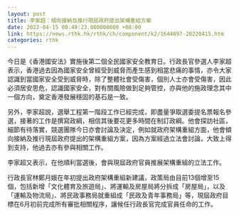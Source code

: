 ```yaml
---
layout: post
title: 李家超：傾向接納及推行現屆政府提出架構重組方案
date: 2022-04-15 08:49:23.000000000 +08:00
link: https://news.rthk.hk/rthk/ch/component/k2/1644097-20220415.htm
categories: rthk
---
```


今日是《香港國安法》實施後第二個全民國家安全教育日。行政長官參選人李家超表示，香港過去因為國家安全曾經受到威脅而產生感到相當悲痛的事情，亦令大家認識到當國家安全受到威脅時，除了整體社會受傷害，個別人士亦會受傷害，因此必須居安思危，認識國家安全，對有關風險做到足夠管控，亦與他的施政理念其中一個方向，奠定香港發展穩固的基石是一致。

另外，李家超說，選舉工程第一階段工作已經完成，即盡量爭取選委提名票報名參選，接著的工作是撰寫政綱，相信其後要花更多時間在制訂政綱。他會探訪社區，細節有待落實，競選團隊今日亦會討論及決定，例如就政府架構重組方面，他會傾向接納及推行現屆政府提出的架構重組方案，因為方案經過立法會討論，大致上得到支持，他過去亦有參與相關工作。

李家超又表示，在他順利當選後，會與現屆政府官員推展架構重組的立法工作。

行政長官林鄭月娥在年初提出政府架構重組新建議，政策局由目前13個增至15個，包括新增「文化體育及旅遊局」、將運輸及房屋局將分拆成「房屋局」，以及「運輸及物流局」、將民政事務局就重組成「民政及青年事務局」等，現屆政府目標在6月初前完成所有審批相關程序，讓候任行政長官完成官員任命的工作。
